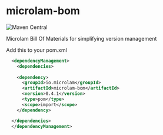 # microlam-bom

![Maven Central](https://img.shields.io/maven-central/v/io.microlam/microlam-bom)

Microlam Bill Of Materials for simplifying version management

Add this to your pom.xml

```pom.xml
  <dependencyManagement>
    <dependencies>
 
	<dependency>
      <groupId>io.microlam</groupId>
      <artifactId>microlam-bom</artifactId>
      <version>0.4.1</version>
      <type>pom</type>
      <scope>import</scope>
    </dependency>

  </dependencies>
  </dependencyManagement>

```
